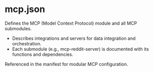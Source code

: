# mcp.json

Defines the MCP (Model Context Protocol) module and all MCP submodules.

- Describes integrations and servers for data integration and orchestration.
- Each submodule (e.g., mcp-reddit-server) is documented with its functions and dependencies.

Referenced in the manifest for modular MCP configuration.